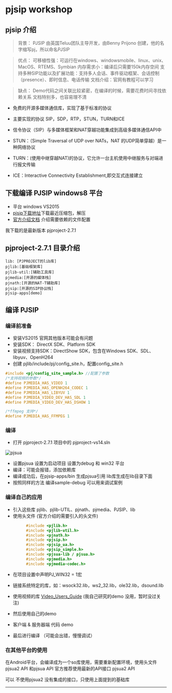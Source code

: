 # pjsip workshop
## pjsip 介绍

> 背景：
> PJSIP 由英国Teluu团队主导开发，由Benny Prijono 创建，他的名字缩写pj，所以命名PJSIP
 

> 优点：
> 可移植性强：可运行在windows、windowsmobile、linux、unix、MacOS、RTEMS、Symbian
> 内存需求小：编译后只需要150k内存空间
> 支持多种SIP功能以及扩展功能：支持多人会话、事件驱动框架、会话控制（presence）、即时信息、电话传输
> 文档介绍：官网有教程可以学习

> 缺点：
> Demo代码之间关联比较紧密，在编译的时候，需要花费时间寻找依赖关系
> 文档特别多，也容易理不清


- 免费的开源多媒体通信库，实现了基于标准的协议 
- 主要实现的协议 SIP，SDP，RTP，STUN，TURN和ICE 
- 信令协议（SIP）与多媒体框架和NAT穿越功能集成到高级多媒体通信API中

- STUN：（Simple Traversal of UDP over NATs，NAT 的UDP简单穿越）是一种网络协议
- TURN：(使用中继穿越NAT)的协议，它允许一台主机使用中继服务与对端进行报文传输
- ICE：Interactive Connectivity Establishment,即交互式连接建立

## 下载编译 PJSIP windows8 平台

- 平台 windows VS2015
- [pjsip下载地址][1]下载最近压缩包，解压 
- [官方介绍文档][2] 介绍需要依赖的文件配置

我下载的是最新版本 pjproject-2.7.1

## pjproject-2.7.1 目录介绍
```
lib: [PJPROJECT的lib库]
pjlib:[基础框架库]
pjlib-util:[辅助工具库]
pjmedia:[开源的媒体栈]
pjnath:[开源的NAT-T辅助库]
pjsip:[开源的SIP协议栈]
pjsip-apps[demo]

```


## 编译 PJSIP 
### 编译前准备
- 安装VS2015 官网其他版本可能会有问题
- 安装SDK： DirectX SDK、Platform SDK
- 安装视频支持SDK：DirectShow SDK，包含在Windows SDK、SDL、libyuv、OpenH264
- 创建 pjlib/include/pj/config_site.h，配置config_site.h 
```c
#include <pj/config_site_sample.h> //配置了参数
/*支持视频的参数*/
#define PJMEDIA_HAS_VIDEO 1  
#define PJMEDIA_HAS_OPENH264_CODEC 1
#define PJMEDIA_HAS_LIBYUV 1
#define PJMEDIA_VIDEO_DEV_HAS_SDL 1
#define PJMEDIA_VIDEO_DEV_HAS_DSHOW 1

/*ffmpeg 支持*/
#define PJMEDIA_HAS_FFMPEG 1 

```


### 编译
- 打开 pjproject-2.7.1 项目中的 pjproject-vs14.sln

![pjsua](http://img.blog.csdn.net/20180119154706129?watermark/2/text/aHR0cDovL2Jsb2cuY3Nkbi5uZXQvZW5naW5lZXJfamFtZXM=/font/5a6L5L2T/fontsize/400/fill/I0JBQkFCMA==/dissolve/70/gravity/SouthEast)

- 设置pjsua 设置为启动项目 设置为debug 和 win32 平台
- 编译：可能会报错，添加依赖库
- 编译成功后，在pjsip-apps/bin 生成pjsua引用 lib库生成在lib目录下面
- 按照同样的方法 编译sample-debug 可以用来调试案例

### 编译自己的应用
- 引入这些库 pjlib、pjlib-UTIL、pjnath、pjmedia、PJSIP、lib
- 使用头文件 (官方介绍的需要引入的头文件)
```c
         #include <pjlib.h>
         #include <pjlib-util.h>
         #include <pjnath.h>
         #include <pjsip.h>
         #include <pjsip_ua.h>
         #include <pjsip_simple.h>
         #include <pjsua-lib / pjsua.h>
         #include <pjmedia.h>
         #include <pjmedia-codec.h>
```

- 在项目设置中声明PJ_WIN32 = 1宏
- 链接系统特定的库，如：wsock32.lib，ws2_32.lib，ole32.lib，dsound.lib
- 使用视频的库 [Video_Users_Guide][3] (我自己研究的demo 没用，暂时没过关注)
- 然后使用自己的demo

- 客户端 & 服务器端 代码 demo
- 最后进行编译 （可能会出错，慢慢调试）

### 在其他平台的使用
在Android平台，会编译成为一个so库使用，需要重新配置环境，使用头文件 pjsua2 API 和pjsua API
官方推荐使用最新的API接口 pjsua2 API

可以 不使用pjsua2 没有集成的接口，只使用上面提到的基础库




 
















---------


  [1]: http://www.pjsip.org/download.htm
  [2]: http://www.pjsip.org/docs/book-latest/html/index.html
  [3]: https://trac.pjsip.org/repos/wiki/Video_Users_Guide
